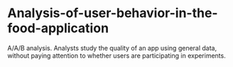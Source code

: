 # Analysis-of-user-behavior-in-the-food-application
A/A/B analysis. Analysts study the quality of an app using general data, without paying attention to whether users are participating in experiments.
